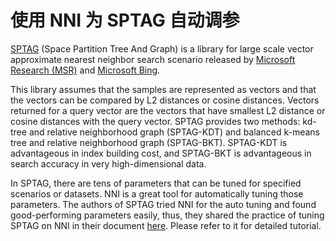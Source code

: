 # 使用 NNI 为 SPTAG 自动调参

[SPTAG](https://github.com/microsoft/SPTAG) (Space Partition Tree And Graph) is a library for large scale vector approximate nearest neighbor search scenario released by [Microsoft Research (MSR)](https://www.msra.cn/) and [Microsoft Bing](https://www.bing.com/).

This library assumes that the samples are represented as vectors and that the vectors can be compared by L2 distances or cosine distances. Vectors returned for a query vector are the vectors that have smallest L2 distance or cosine distances with the query vector. SPTAG provides two methods: kd-tree and relative neighborhood graph (SPTAG-KDT) and balanced k-means tree and relative neighborhood graph (SPTAG-BKT). SPTAG-KDT is advantageous in index building cost, and SPTAG-BKT is advantageous in search accuracy in very high-dimensional data.

In SPTAG, there are tens of parameters that can be tuned for specified scenarios or datasets. NNI is a great tool for automatically tuning those parameters. The authors of SPTAG tried NNI for the auto tuning and found good-performing parameters easily, thus, they shared the practice of tuning SPTAG on NNI in their document [here](https://github.com/microsoft/SPTAG/blob/master/docs/Parameters.md). Please refer to it for detailed tutorial.